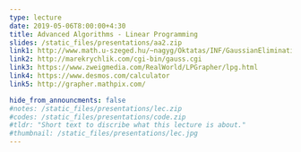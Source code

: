 ```yaml
---
type: lecture
date: 2019-05-06T8:00:00+4:30
title: Advanced Algorithms - Linear Programming
slides: /static_files/presentations/aa2.zip
link1: http://www.math.u-szeged.hu/~nagyg/Oktatas/INF/GaussianElimination.html
link2: http://marekrychlik.com/cgi-bin/gauss.cgi
link3: https://www.zweigmedia.com/RealWorld/LPGrapher/lpg.html
link4: https://www.desmos.com/calculator
link5: http://grapher.mathpix.com/

hide_from_announcments: false
#notes: /static_files/presentations/lec.zip
#codes: /static_files/presentations/code.zip
#tldr: "Short text to discribe what this lecture is about."
#thumbnail: /static_files/presentations/lec.jpg
---
```

